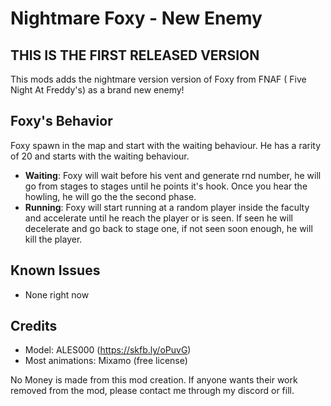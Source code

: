 # Nightmare Foxy - New Enemy
## THIS IS THE FIRST RELEASED VERSION
This mods adds the nightmare version version of Foxy from FNAF ( Five Night At Freddy's) as a brand new enemy!

## Foxy's Behavior

Foxy spawn in the map and start with the waiting behaviour. He has a rarity of 20 and starts with the waiting behaviour.

- **Waiting**: Foxy will wait before his vent and generate rnd number, he will go from stages to stages until he points it's hook. Once you hear the howling, he will go the the second phase.
- **Running**: Foxy will start running at a random player inside the faculty and accelerate until he reach the player or is seen. If seen he will decelerate and go back to stage one, if not seen soon enough, he will kill the player.

## Known Issues
- None right now
## Credits

- Model: ALES000 (https://skfb.ly/oPuvG)
- Most animations: Mixamo (free license)

No Money is made from this mod creation.
If anyone wants their work removed from the mod, please contact me through my discord or fill.

